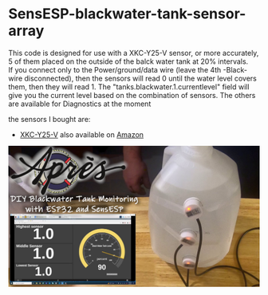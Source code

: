 # SensESP-blackwater-tank-sensor-array

This code is designed for use with a XKC-Y25-V sensor, or more accurately, 5 of them placed on the outside of the balck water tank at 20% intervals.  
If you connect only to the Power/ground/data wire (leave the 4th -Black- wire disconnected), then the sensors will read 0 until the water level covers them, then they will read 1.
The "tanks.blackwater.1.currentlevel" field will give you the current level based on the combination of sensors.  The others are available for Diagnostics at the moment

the sensors I bought are:
- [XKC-Y25-V](https://www.aliexpress.us/item/2251832778905166.html) also available on [Amazon](https://amzn.to/40CFGIb)

![Cover](https://github.com/Techstyleuk/SensESP-blackwater-tank-sensor-array/blob/main/BW-cover.jpg)
